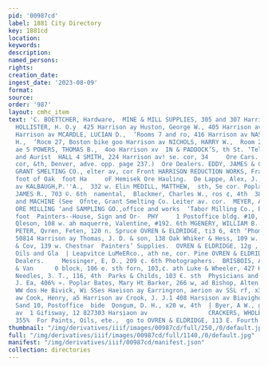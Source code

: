 ```yaml
---
pid: '00987cd'
label: 1881 City Directory
key: 1881cd
location: 
keywords: 
description: 
named_persons: 
rights: 
creation_date: 
ingest_date: '2023-08-09'
format: 
source: 
order: '987'
layout: cmhc_item
text: 'C. BOETTCHER, Hardware,  MINE & MILL SUPPLIES, 305 and 307 Harrison Ave.     “OCU
  HOLLISTER, H. O.y  425 Harrison ay Huston, George W., 405 Harrison av KELLY, J.P,  ao
  Harrison av MCARDLE, LUCIAN D.,  ‘Rooms 7 and ro, 416 Harrison av NASH, WILLIAM
  H.,  ‘Rocm 27, Boston bike goo Harrison av NICHOLS, HARRY W.,  Room 2,416 Harrison
  ae 5 POWERS, THOMAS B.,  4oo Harrison xv  IN & PADDOCK’S, th St. ‘Telephone Connection.  Oculists
  and Aurist  HALL 4 SMITH, 224 Harrison av! se. cor, 34     Ore Cars.  GO,, Larimer,
  cor, &th, Denver, adve. opp. page 237.)  Ore Dealers. EDDY, JAMES & CO..  Front
  GRANT SMELTING CO., elter av, cor Front HARRISON REDUCTION WORKS, Franz Fohr, supt
  foot of Oak  foot Ha     oF Hemisek Ore Hauling.  De Lappe, Alex, J., 121 n. Leiter
  av KALBAUGH,P.''A.,  332 w. Elin MEDILL, MATTHEW,  sth, Se cor. Poplar  Oysters.  McORUDER,
  JAMES R., 703 ©. 6th  namental,  Blackmer, Charles W., ros ¢, 4th  388  DENVER FOUNDRY,
  and MACHINE (See  Ofnte, Grant Smelting Co. Leiter av. cor.  MEYER, A. R. & CO-,
  ORE MILLING ‘and SAMPLING GO.,office and works  ‘Tabor Milling Co., P, McCann, manager,
  foot  Painters--House, Sign and Or-  PHY     1 Postoffice bldg. #10, 5th lones &
  Qleson, 108 w. ah maquerre, Valentine, #192. 6th MGENERY, WILLIAM B. & 00., MURTOUGH,
  PETER, Qvren, Feten, 120 n. Spruce OVREN & ELDRIDGE, ti3 6, 4th ‘Phomas & Fuhrman.
  50814 Harrison ay Thomas, J. D. & son, 138 Oak Whiker & Hess, 109 w. gil Willams
  & Cov, 139 w. Chestnar  Painters’ Supplies.  OVREN & ELDRIDGE, 12g , 4th  Paints,
  Oils and Gla  | Leapvitce LuMeERco., ath ne, cor. Pine OVREN & ELDRIDGE, sige. 4th  Paper
  Dealers.     Messinger, E, D., 209 ¢. 6th Photographers.  BRISBOIS, A.  Clements
  & Van      0 block, 106 e. sth forn, 103,¢. ath Luke & Wheeler, 427 Hivrison av
  Needles, 3. T., 116, 4th  Parks & Childs, 103 €. sth  Physicians and Surgeons.  Barber,
  J. Ea, 406% ». Poplar Bates, Mary Ht Barker, 266 w, ad Bishop, Alten Trays th Preaie:
  WW dos He Bivick, Wi SSes Haeison ay Earringron, aerion av SSL rf, x38 Wasrivon
  aw Cook, Henry, a5 Harrison av Crook, J. J.1 408 Harsison av Biavighon, FF , rooms
  Sand 10, Postoffice  bide  Dongum, D. H., x20 w, 4th  | Byer, A W., gor Hurrison
  av  1 Gifisway, 12 827303 Harsiaon av                 CRACKERS, WHOLESALE & RETAIL,“*
  355%  For Paints, Oils, ete.,  go to OVREN & ELDRIDGE, 113 E. Fourth St. '
thumbnail: "/img/derivatives/iiif/images/00987cd/full/250,/0/default.jpg"
full: "/img/derivatives/iiif/images/00987cd/full/1140,/0/default.jpg"
manifest: "/img/derivatives/iiif/00987cd/manifest.json"
collection: directories
---
```

